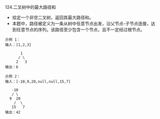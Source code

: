124.二叉树中的最大路径和
- 给定一个非空二叉树，返回其最大路径和。
- 本题中，路径被定义为一条从树中任意节点出发，沿父节点-子节点连接，达到任意节点的序列。该路径至少包含一个节点，且不一定经过根节点。
```
示例 1：
输入：[1,2,3]

       1
      / \
     2   3
输出：6

示例 2：
输入：[-10,9,20,null,null,15,7]

   -10
   / \
  9  20
    /  \
   15   7
输出：42
```